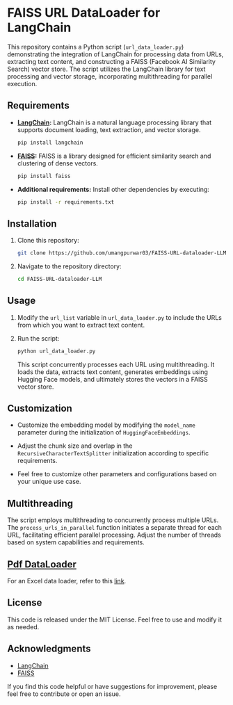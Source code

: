 # FAISS URL DataLoader for LangChain

This repository contains a Python script (`url_data_loader.py`) demonstrating the integration of LangChain for processing data from URLs, extracting text content, and constructing a FAISS (Facebook AI Similarity Search) vector store. The script utilizes the LangChain library for text processing and vector storage, incorporating multithreading for parallel execution.

## Requirements

- **[LangChain](https://github.com/langchain-ai):** LangChain is a natural language processing library that supports document loading, text extraction, and vector storage.

  ```bash
  pip install langchain
  ```

- **[FAISS](https://github.com/facebookresearch/faiss):** FAISS is a library designed for efficient similarity search and clustering of dense vectors.

  ```bash
  pip install faiss
  ```

- **Additional requirements:** Install other dependencies by executing:

  ```bash
  pip install -r requirements.txt
  ```

## Installation

1. Clone this repository:

    ```bash
    git clone https://github.com/umangpurwar03/FAISS-URL-dataloader-LLM
    ```

2. Navigate to the repository directory:

    ```bash
    cd FAISS-URL-dataloader-LLM
    ```

## Usage

1. Modify the `url_list` variable in `url_data_loader.py` to include the URLs from which you want to extract text content.

2. Run the script:

    ```bash
    python url_data_loader.py
    ```

    This script concurrently processes each URL using multithreading. It loads the data, extracts text content, generates embeddings using Hugging Face models, and ultimately stores the vectors in a FAISS vector store.

## Customization

- Customize the embedding model by modifying the `model_name` parameter during the initialization of `HuggingFaceEmbeddings`.

- Adjust the chunk size and overlap in the `RecursiveCharacterTextSplitter` initialization according to specific requirements.

- Feel free to customize other parameters and configurations based on your unique use case.

## Multithreading

The script employs multithreading to concurrently process multiple URLs. The `process_urls_in_parallel` function initiates a separate thread for each URL, facilitating efficient parallel processing. Adjust the number of threads based on system capabilities and requirements.

## [Pdf DataLoader](https://github.com/umangpurwar03/FAISS-PDF-dataloader-LLM-)

For an Excel data loader, refer to this [link](https://github.com/umangpurwar03/FAISS-PDF-dataloader-LLM-).

## License

This code is released under the MIT License. Feel free to use and modify it as needed.

## Acknowledgments

- [LangChain](https://github.com/langchain-ai)
- [FAISS](https://github.com/facebookresearch/faiss)

If you find this code helpful or have suggestions for improvement, please feel free to contribute or open an issue.
